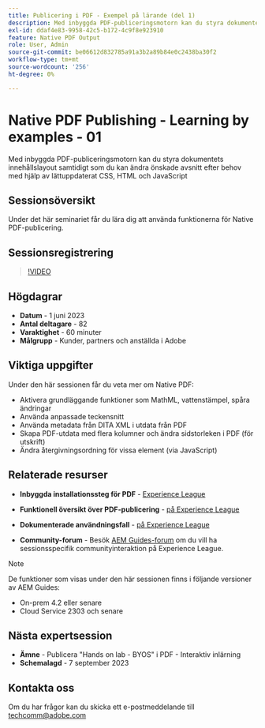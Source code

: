 ```yaml
---
title: Publicering i PDF - Exempel på lärande (del 1)
description: Med inbyggda PDF-publiceringsmotorn kan du styra dokumentets innehållslayout samtidigt som du kan ändra önskade avsnitt efter behov med hjälp av lättuppdaterat CSS, HTML och JavaScript.
exl-id: ddaf4e83-9958-42c5-b172-4c9f8e923910
feature: Native PDF Output
role: User, Admin
source-git-commit: be06612d832785a91a3b2a89b84e0c2438ba30f2
workflow-type: tm+mt
source-wordcount: '256'
ht-degree: 0%

---
```


# Native PDF Publishing - Learning by examples - 01

Med inbyggda PDF-publiceringsmotorn kan du styra dokumentets innehållslayout samtidigt som du kan ändra önskade avsnitt efter behov med hjälp av lättuppdaterat CSS, HTML och JavaScript

## Sessionsöversikt

Under det här seminariet får du lära dig att använda funktionerna för Native PDF-publicering.

## Sessionsregistrering

>[!VIDEO](https://video.tv.adobe.com/v/3420092/native-pdf-aem-guides?quality=12&learn=on)

## Högdagrar

- **Datum** - 1 juni 2023
- **Antal deltagare** - 82
- **Varaktighet** - 60 minuter
- **Målgrupp** - Kunder, partners och anställda i Adobe

## Viktiga uppgifter

Under den här sessionen får du veta mer om Native PDF:
- Aktivera grundläggande funktioner som MathML, vattenstämpel, spåra ändringar
- Använda anpassade teckensnitt
- Använda metadata från DITA XML i utdata från PDF
- Skapa PDF-utdata med flera kolumner och ändra sidstorleken i PDF (för utskrift)
- Ändra återgivningsordning för vissa element (via JavaScript)


## Relaterade resurser

- **Inbyggda installationssteg för PDF** - [Experience League](https://experienceleague.adobe.com/docs/experience-manager-guides-learn/tutorials/knowledge-base/kb-articles/publishing/configuring-aem-environment-for-native-pdf-publishing.html?lang=sv-SE)

- **Funktionell översikt över PDF-publicering** - [på Experience League](https://experienceleague.adobe.com/docs/experience-manager-guides-learn/tutorials/knowledge-base/expert-session/native-pdf-publishing-essentials-feb23.html?lang=sv-SE)

- **Dokumenterade användningsfall** - [på Experience League](https://experienceleague.adobe.com/docs/experience-manager-guides-learn/tutorials/install-guide/on-prem-ig/output-gen-config/config-native-pdf-publish/content-styles/stylesheet.html?lang=sv-SE)

- **Community-forum** - Besök [AEM Guides-forum](https://experienceleaguecommunities.adobe.com/t5/experience-manager-guides/bd-p/xml-documentation-discussions) om du vill ha sessionsspecifik communityinteraktion på Experience League.

>[!NOTE]
>
> De funktioner som visas under den här sessionen finns i följande versioner av AEM Guides:
> - On-prem 4.2 eller senare
> - Cloud Service 2303 och senare

## Nästa expertsession

- **Ämne** - Publicera &quot;Hands on lab - BYOS&quot; i PDF - Interaktiv inlärning
- **Schemalagd** - 7 september 2023

## Kontakta oss

Om du har frågor kan du skicka ett e-postmeddelande till <techcomm@adobe.com>
